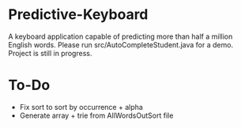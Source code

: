 # Predictive-Keyboard
A keyboard application capable of predicting more than half a million English words. Please run src/AutoCompleteStudent.java for a demo. Project is still in progress.

# To-Do
* Fix sort to sort by occurrence + alpha
* Generate array + trie from AllWordsOutSort file
